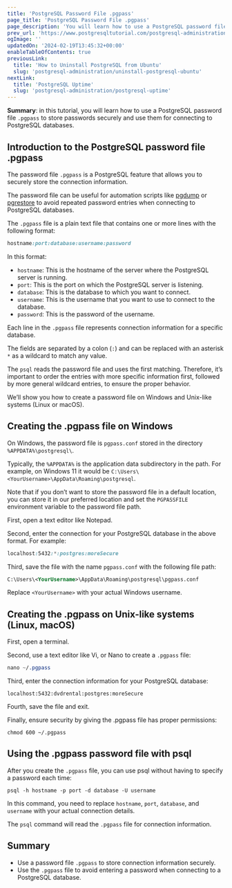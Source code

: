 ```yaml
---
title: 'PostgreSQL Password File .pgpass'
page_title: 'PostgreSQL Password File .pgpass'
page_description: 'You will learn how to use a PostgreSQL password file .pgpass to store passwords securely and use them to connect to the PostgreSQL databases.'
prev_url: 'https://www.postgresqltutorial.com/postgresql-administration/postgresql-password-file-pgpass/'
ogImage: ''
updatedOn: '2024-02-19T13:45:32+00:00'
enableTableOfContents: true
previousLink:
  title: 'How to Uninstall PostgreSQL from Ubuntu'
  slug: 'postgresql-administration/uninstall-postgresql-ubuntu'
nextLink:
  title: 'PostgreSQL Uptime'
  slug: 'postgresql-administration/postgresql-uptime'
---
```


**Summary**: in this tutorial, you will learn how to use a PostgreSQL password file `.pgpass` to store passwords securely and use them for connecting to PostgreSQL databases.

## Introduction to the PostgreSQL password file .pgpass

The password file `.pgpass` is a PostgreSQL feature that allows you to securely store the connection information.

The password file can be useful for automation scripts like [pgdump](postgresql-backup-database) or [pgrestore](postgresql-restore-database) to avoid repeated password entries when connecting to PostgreSQL databases.

The `.pgpass` file is a plain text file that contains one or more lines with the following format:

```css
hostname:port:database:username:password

```

In this format:

- `hostname`: This is the hostname of the server where the PostgreSQL server is running.
- `port`: This is the port on which the PostgreSQL server is listening.
- `database`: This is the database to which you want to connect.
- `username`: This is the username that you want to use to connect to the database.
- `password`: This is the password of the username.

Each line in the `.pgpass` file represents connection information for a specific database.

The fields are separated by a colon (`:`) and can be replaced with an asterisk `*` as a wildcard to match any value.

The `psql` reads the password file and uses the first matching. Therefore, it’s important to order the entries with more specific information first, followed by more general wildcard entries, to ensure the proper behavior.

We’ll show you how to create a password file on Windows and Unix\-like systems (Linux or macOS).

## Creating the .pgpass file on Windows

On Windows, the password file is `pgpass.conf` stored in the directory `%APPDATA%\postgresql\`.

Typically, the `%APPDATA%` is the application data subdirectory in the path. For example, on Windows 11 it would be `C:\Users\<YourUsername>\AppData\Roaming\postgresql`.

Note that if you don’t want to store the password file in a default location, you can store it in our preferred location and set the `PGPASSFILE` environment variable to the password file path.

First, open a text editor like Notepad.

Second, enter the connection for your PostgreSQL database in the above format. For example:

```css
localhost:5432:*:postgres:moreSecure
```

Third, save the file with the name `pgpass.conf` with the following file path:

```xml
C:\Users\<YourUsername>\AppData\Roaming\postgresql\pgpass.conf
```

Replace `<YourUsername>` with your actual Windows username.

## Creating the .pgpass on Unix\-like systems (Linux, macOS)

First, open a terminal.

Second, use a text editor like Vi, or Nano to create a `.pgpass` file:

```css
nano ~/.pgpass
```

Third, enter the connection information for your PostgreSQL database:

```
localhost:5432:dvdrental:postgres:moreSecure
```

Fourth, save the file and exit.

Finally, ensure security by giving the .pgpass file has proper permissions:

```
chmod 600 ~/.pgpass

```

## Using the .pgpass password file with psql

After you create the `.pgpass` file, you can use psql without having to specify a password each time:

```
psql -h hostname -p port -d database -U username
```

In this command, you need to replace `hostname`, `port`, `database`, and `username` with your actual connection details.

The `psql` command will read the `.pgpass` file for connection information.

## Summary

- Use a password file `.pgpass` to store connection information securely.
- Use the `.pgpass` file to avoid entering a password when connecting to a PostgreSQL database.
